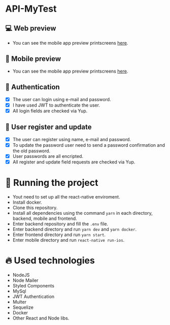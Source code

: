 # API-MyTest

## :computer: Web preview

- You can see the mobile app preview printscreens [here](https://github.com/steniafelix/MyTestWeb/blob/master/README.md).

## :iphone: Mobile preview

- You can see the mobile app preview printscreens [here](https://github.com/steniafelix/MyTestMobile/blob/master/README.md).

## :key: Authentication

- [x] The user can login using e-mail and password.
- [x] I have used JWT to authenticate the user.
- [x] All login fields are checked via Yup.

## :man: User register and update

- [x] The user can register using name, e-mail and password.
- [x] To update the password user need to send a password confirmation and the old password.
- [x] User passwords are all encripted.
- [x] All register and update field requests are checked via Yup.

# :wrench: Running the project

- Yout need to set up all the react-native enviroment.
- Install docker.
- Clone this repository.
- Install all dependencies using the command `yarn` in each directory, backend, mobile and frontend.
- Enter backend repository and fill the `.env` file.
- Enter backend directory and run `yarn dev` and `yarn docker`.
- Enter frontend directory and run `yarn start`.
- Enter mobile directory and run `react-native run-ios`.

# :fire: Used technologies

- NodeJS
- Node Mailer
- Styled Components
- MySql
- JWT Authentication
- Multer
- Sequelize
- Docker
- Other React and Node libs.
